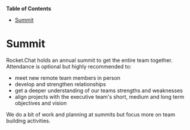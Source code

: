 <!-- START doctoc generated TOC please keep comment here to allow auto update -->
<!-- DON'T EDIT THIS SECTION, INSTEAD RE-RUN doctoc TO UPDATE -->
**Table of Contents**

- [Summit](#summit)

<!-- END doctoc generated TOC please keep comment here to allow auto update -->

# Summit

Rocket.Chat holds an annual summit to get the entire team together. Attendance is optional but highly recommended to: 

 - meet new remote team members in person
 - develop and strengthen relationships
 - get a deeper understanding of our teams strengths and weaknesses 
 - align projects with the executive team's short, medium and long term objectives and vision 
 
 We do a bit of work and planning at summits but focus more on team building activities.
 
